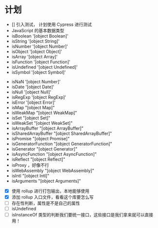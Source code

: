 # 计划

- [] 引入测试， 计划使用 Cypress 进行测试
- JavaScript 的基本数据类型
- isBoolean '[object Boolean]'
- isString '[object String]'
- isNumber '[object Number]'
- isObject '[object Object]'
- isArray '[object Array]'
- isFunction  '[object Function]'
- isUndefined '[object Undefined]'
- isSymbol '[object Symbol]'
<!-- - isBigInt ? -->
- isNaN '[object Number]'
- isDate '[object Date]'
- isNull '[object Null]'
- isRegExp '[object RegExp]'
- isError '[object Error]'
- isMap "[object Map]"
- isWeakMap "[object WeakMap]"
- isSet "[object Set]"
- isWeakSet "[object WeakSet]"
- isArrayBuffer "[object ArrayBuffer]"
- isSharedArrayBuffer "[object SharedArrayBuffer]"
- isPromise "[object Promise]"
- isGeneratorFunction "[object GeneratorFunction]"
- isGenerator "[object Generator]"
- isAsyncFunction "[object AsyncFunction]"
- isReflect "[object Reflect]"
- isProxy ，好像不行
- isWebAssembly "[object WebAssembly]"
- isIntl "[object Intl]"
- isArguments "[object Arguments]"

- [x] 使用 rollup 进行打包输出，本地能够使用
- [x] 添加 rollup 入口文件，看看这个库要怎么写
- [ ] 存在性判断，属性是不是自己的属性
- [ ] isUndefined
- [ ] isInstanceOf 类型的判断我们要统一接口，这些接口是我们拿来就可以直接用！
